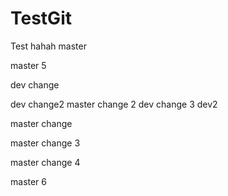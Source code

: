 # TestGit
Test
hahah master

master 5

dev change

dev change2 
master change 2 dev change 3   dev2

master  change

master change 3

master change 4


master 6